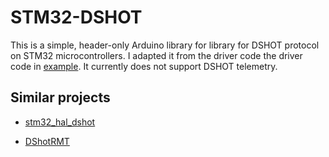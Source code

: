 # STM32-DSHOT

This is a simple, header-only Arduino library for library for DSHOT protocol
on STM32 microcontrollers.  I adapted it from the driver code the driver code in
[example](https://github.com/simondlevy/DshotSTM32/blob/main/examples/F405/F405.ino).
It currently does not support DSHOT telemetry.

## Similar projects

* [stm32\_hal\_dshot](https://github.com/mokhwasomssi/stm32\_hal\_dshot)

* [DShotRMT](https://github.com/derdoktor667/DShotRMT)
